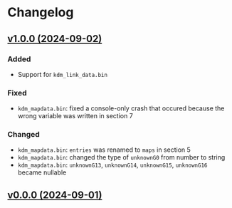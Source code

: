 # Changelog

## [v1.0.0 (2024-09-02)](https://github.com/shiguww/brillante/releases/tag/v1.0.0)

### Added
- Support for `kdm_link_data.bin`

### Fixed
- `kdm_mapdata.bin`: fixed a console-only crash that occured because the wrong variable was written in section 7

### Changed
- `kdm_mapdata.bin`: `entries` was renamed to `maps` in section 5
- `kdm_mapdata.bin`: changed the type of `unknownG0` from number to string
- `kdm_mapdata.bin`: `unknownG13`, `unknownG14`, `unknownG15`, `unknownG16` became nullable

## [v0.0.0 (2024-09-01)](https://github.com/shiguww/brillante/releases/tag/v0.0.0)
